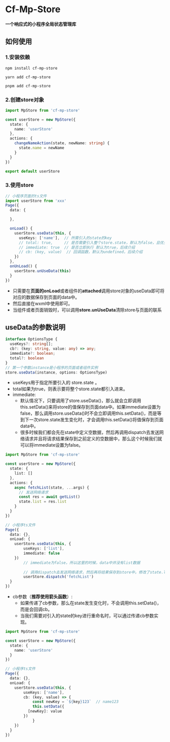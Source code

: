 # Cf-Mp-Store

**一个响应式的小程序全局状态管理库**

## 如何使用

### 1.安装依赖

``` 
npm install cf-mp-store

yarn add cf-mp-store

pnpm add cf-mp-store
```

### 2.创建store对象

```ts
import MpStore from 'cf-mp-store'

const userStore = new MpStore({
  state: {
    name: 'userStore'
  },
  actions: {
    changeNameAction(state, newName: string) {
      state.name = newName
    }
  }
})

export default userStore
```

### 3.使用store

```ts
// 小程序页面的ts文件
import userStore from 'xxx'
Page({
  data: {

  },

  onLoad() {
    userStore.useData(this, { 
      useKeys: ['name'],  // 所需引入的state的key
      // total: true,     // 是否需要引入整个store.state，默认为false，且优先级比useKeys高
      // immediate: true  // 是否立即执行 默认为true，后续介绍
      // cb: (key, value)  // 回调函数，默认为undefined，后续介绍
    })
  },
  onUnLoad() {
    userStore.unUseData(this)
  }
})
```

- 只需要在**页面的onLoad**或者组件的**attached**调用store对象的useData即可将对应的数据保存到页面的data中。
- 然后直接在wxml中使用即可。
- 当组件或者页面销毁时，可以调用**store.unUseData**清除store与页面的联系

## useData的参数说明

```ts
interface OptionsType {
  useKeys?: string[];
  cb?: (key: string, value: any) => any;
  immediate?: boolean;
  total?: boolean
}
// 第一个参数instance是小程序的页面或者组件实例
store.useData(instance, options: OptionsType)
```

- useKeys用于指定所要引入的 store.state 。
- total如果为true，则表示要将整个store.state都引入进来。
- immediate: 
  - 默认情况下，只要调用了store.useData()，那么就会立即调用this.setData()来将store的值保存到页面data中。如果immediate设置为false，那么调用store.useData()时不会立即调用this.setData()，而是等到下一次store.state发生变化时，才会调用this.setData()将值保存到页面data中。
  - 很多时候我们都会先在state中定义空数据，然后再调用dispatch去发送网络请求并且将请求结果保存到之前定义的空数据中，那么这个时候我们就可以将immediate设置为false。

```ts
import MpStore from 'cf-mp-store'

const userStore = new MpStore({
  state: {
    list: []
  },
  actions: {
    async fetchList(state, ...args) {
      // 发送网络请求
      const res = await getList()
      state.list = res.list
    }
  }
})

// 小程序ts文件
Page({
  data: {},
  onLoad: {
    userStore.useData(this, {
    	useKeys: ['list'],
  		immediate: false
  	})
		// immediate为false，所以这里的时候，data中并没有list数据
		
		// 调用dispatch去发送网络请求，然后再将结果保存到store中。修改了state.list值，会执行this.setData()
		userStore.dispatch('fetchList')
  }
})
```

- cb参数（**推荐使用箭头函数**）:
  - 如果传递了cb参数，那么在state发生变化时，不会调用this.setData()，而是会回调cb。
  - 当我们需要对引入的state的key进行重命名时，可以通过传递cb参数实现。

```ts
import MpStore from 'cf-mp-store'

const userStore = new MpStore({
  state: {
    name: 'userStore'
  }
})

// 小程序ts文件
Page({
  data: {},
  onLoad: {
    userStore.useData(this, {
    	useKeys: ['name'],
  		cb: (key, value) => {
  			const newKey = `${key}123`  // name123
  			this.setData({
          [newKey]: value
        })
			}
  	})
  }
})
```

